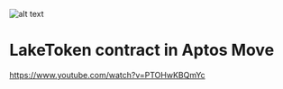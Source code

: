 ![alt text](https://iili.io/SXAe49.png)

# LakeToken contract in Aptos Move







https://www.youtube.com/watch?v=PTOHwKBQmYc
